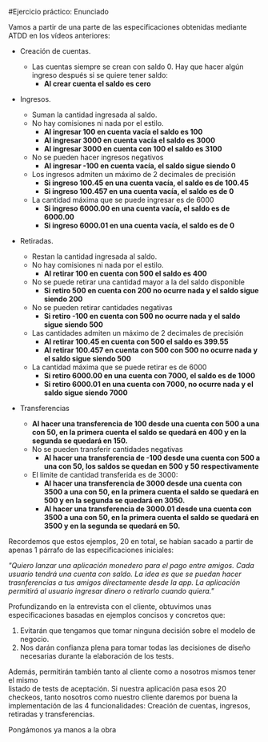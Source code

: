 #Ejercicio práctico: Enunciado

Vamos a partir de una parte de las especificaciones obtenidas mediante ATDD en 
los vídeos anteriores:

- Creación de cuentas. 
    - Las cuentas siempre se crean con saldo 0. Hay que hacer algún ingreso después si se quiere tener saldo:
        - **Al crear cuenta el saldo es cero**

- Ingresos. 
    - Suman la cantidad ingresada al saldo. 
    - No hay comisiones ni nada por el estilo.
        - **Al ingresar 100 en cuenta vacía el saldo es 100**
        - **Al ingresar 3000 en cuenta vacía el saldo es 3000**
        - **Al ingresar 3000 en cuenta con 100 el saldo es 3100**
    - No se pueden hacer ingresos negativos
        - **Al ingresar -100 en cuenta vacía, el saldo sigue siendo 0**
    - Los ingresos admiten un máximo de 2 decimales de precisión
        - **Si ingreso 100.45 en una cuenta vacía, el saldo es de 100.45**
        - **Si ingreso 100.457 en una cuenta vacía, el saldo es de 0**
    - La cantidad máxima que se puede ingresar es de 6000
        - **Si ingreso 6000.00 en una cuenta vacía, el saldo es de 6000.00**
        - **Si ingreso 6000.01 en una cuenta vacía, el saldo es de 0**

- Retiradas.
    - Restan la cantidad ingresada al saldo. 
    - No hay comisiones ni nada por el estilo.
        - **Al retirar 100 en cuenta con 500 el saldo es 400**
    - No se puede retirar una cantidad mayor a la del saldo disponible
        - **Si retiro 500 en cuenta con 200 no ocurre nada y el saldo sigue siendo 200**
    - No se pueden retirar cantidades negativas
        - **Si retiro -100 en cuenta con 500 no ocurre nada y el saldo sigue siendo 500**
    - Las cantidades admiten un máximo de 2 decimales de precisión
        - **Al retirar 100.45 en cuenta con 500 el saldo es 399.55**
        - **Al retirar 100.457 en cuenta con 500 con 500 no ocurre nada y el saldo sigue siendo 500**
    - La cantidad máxima que se puede retirar es de 6000
        - **Si retiro 6000.00 en una cuenta con 7000, el saldo es de 1000**
        - **Si retiro 6000.01 en una cuenta con 7000, no ocurre nada y el saldo sigue siendo 7000**
    
- Transferencias
    - **Al hacer una transferencia de 100 desde una cuenta con 500 a una con 50, en la 
primera cuenta el saldo se quedará en 400 y en la segunda se quedará en 150.**
    - No se pueden transferir cantidades negativas
        - **Al hacer una transferencia de -100 desde una cuenta con 500 a una con 50, los saldos se quedan en 500 y 50 respectivamente**
    - El límite de cantidad transferida es de 3000:
        - **Al hacer una transferencia de 3000 desde una cuenta con 3500 a una con 50, en la 
primera cuenta el saldo se quedará en 500 y en la segunda se quedará en 3050.**
        - **Al hacer una transferencia de 3000.01 desde una cuenta con 3500 a una con 50, en la 
primera cuenta el saldo se quedará en 3500 y en la segunda se quedará en 50.**



Recordemos que estos ejemplos, 20 en total, se habían sacado a partir de apenas 1 párrafo de las especificaciones iniciales:

*"Quiero lanzar una aplicación monedero para el pago entre amigos. Cada usuario tendrá una cuenta con saldo. 
La idea es que se puedan hacer trasnferencias a tus amigos directamente desde la app. La aplicación permitirá 
al usuario ingresar dinero o retirarlo cuando quiera."*

Profundizando en la entrevista con el cliente, obtuvimos unas especificaciones 
basadas en ejemplos concisos y concretos que:

1. Evitarán que tengamos que tomar ninguna decisión sobre el modelo de negocio.
2. Nos darán confianza plena para tomar todas las decisiones de diseño necesarias durante la elaboración de los tests.

Además, permitirán también tanto al cliente como a nosotros mismos tener el mismo  
listado de tests de aceptación. Si nuestra aplicación pasa esos 20 checkeos, tanto 
nosotros como nuestro cliente daremos por buena la implementación de las 4 funcionalidades: 
Creación de cuentas, ingresos, retiradas y transferencias.

Pongámonos ya manos a la obra